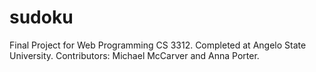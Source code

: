 # sudoku
Final Project for Web Programming CS 3312.
Completed at Angelo State University.
Contributors: Michael McCarver and Anna Porter.

